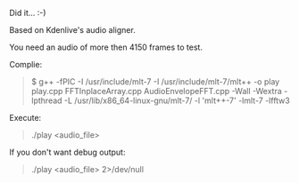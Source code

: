 Did it... :-)

Based on Kdenlive's audio aligner.

You need an audio of more then 4150 frames to test.

Complie:
> $ g++ -fPIC -I /usr/include/mlt-7 -I /usr/include/mlt-7/mlt++ -o play play.cpp FFTInplaceArray.cpp AudioEnvelopeFFT.cpp -Wall -Wextra -lpthread -L /usr/lib/x86_64-linux-gnu/mlt-7/ -l 'mlt++-7' -lmlt-7 -lfftw3

Execute:
> ./play <audio_file>

If you don't want debug output:
> ./play <audio_file> 2>/dev/null
